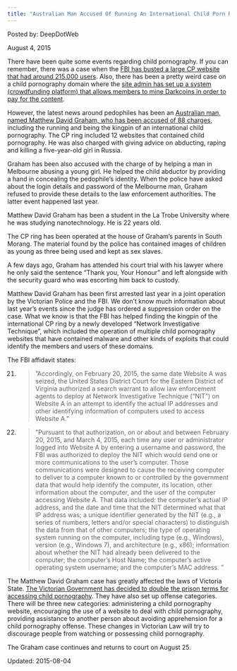 ```yaml
---
title: "Australian Man Accused Of Running An International Child Porn Ring"
---
```


Posted by: DeepDotWeb 

<span>August 4, 2015</span>

<p>There have been quite some events regarding child pornography. If you can remember, there was a case when the <a href="http://www.reuters.com/article/2015/07/07/us-usa-crime-childporn-idUSKCN0PH24C20150707">FBI has busted a large CP website that had around 215.000 users</a>. Also, there has been a pretty weird case on a child pornography domain where the <a href="https://gir.pub/deepdotweb/2015/07/16/pedophiles-launch-dash-darkcoin-mining-crowdfunding-platform/">site admin has set up a system (crowdfunding platform) that allows members to mine Darkcoins in order to pay for the content</a>.</p>
<p>However, the latest news around pedophiles has been an <a href="http://qntra.net/2015/08/australian-faces-88-charges-related-to-darknet-child-pornography-sites/">Australian man, named Matthew David Graham, who has been accused of 88 charges</a>, including the running and being the kingpin of an international child pornography. The CP ring included 12 websites that contained child pornography. He was also charged with giving advice on abducting, raping and killing a five-year-old girl in Russia.</p>
<p>Graham has been also accused with the charge of by helping a man in Melbourne abusing a young girl. He helped the child abductor by providing a hand in concealing the pedophile’s identity. When the police have asked about the login details and password of the Melbourne man, Graham refused to provide these details to the law enforcement authorities. The latter event happened last year.</p>
<p>Matthew David Graham has been a student in the La Trobe University where he was studying nanotechnology. He is 22 years old.</p>
<p>The CP ring has been operated at the house of Graham’s parents in South Morang. The material found by the police has contained images of children as young as three being used and kept as sex slaves.</p>
<p>A few days ago, Graham has attended his court trial with his lawyer where he only said the sentence “Thank you, Your Honour” and left alongside with the security guard who was escorting him back to custody.</p>
<p>Matthew David Graham has been first arrested last year in a joint operation by the Victorian Police and the FBI. We don’t know much information about last year’s events since the judge has ordered a suppression order on the case. What we know is that the FBI has helped finding the kingpin of the international CP ring by a newly developed &#8220;Network Investigative Technique&#8221;, which included the operation of multiple child pornography websites that have contained malware and other kinds of exploits that could identify the members and users of these domains.</p>
<p>The FBI affidavit states:</p>
<ol start="21">
<li>
<blockquote><p>”Accordingly, on February 20, 2015, the same date Website A was seized, the United States District Court for the Eastern District of Virginia authorized a search warrant to allow law enforcement agents to deploy at Network Investigative Technique (&#8220;NIT&#8221;) on Website A in an attempt to identify the actual IP addresses and other identifying information of computers used to access Website A.”</p></blockquote>
</li>
</ol>
<ol start="22">
<li>
<blockquote><p>”Pursuant to that authorization, on or about and between February 20, 2015, and March 4, 2015, each time any user or administrator logged into Website A by entering a username and password, the FBI was authorized to deploy the NIT which would send one or more communications to the user&#8217;s computer. Those communications were designed to cause the receiving computer to deliver to a computer known to or controlled by the government data that would help identify the computer, its location, other information about the computer, and the user of the computer accessing Website A. That data included: the computer&#8217;s actual IP address, and the date and time that the NIT determined what that IP address was; a unique identifier generated by the NIT (e.g., a series of numbers, letters and/or special characters) to distinguish the data from that of other computers; the type of operating system running on the computer, including type (e.g., Windows), version (e.g., Windows 7), and architecture (e.g., x86); information about whether the NIT had already been delivered to the computer; the computer&#8217;s Host Name; the computer&#8217;s active operating system username; and the computer&#8217;s MAC address. ”</p></blockquote>
</li>
</ol>
<p>The Matthew David Graham case has greatly affected the laws of Victoria State. <a href="http://www.bendigoadvertiser.com.au/story/3255387/victoria-to-double-online-sex-fiend-jail-terms-introduce-new-laws-to-combat-child-porn/?cs=7">The Victorian Government has decided to double the prison terms for accessing child pornography</a>. They have also set up offense categories. There will be three new categories: administering a child pornography website, encouraging the use of a website to deal with child pornography, providing assistance to another person about avoiding apprehension for a child pornography offense. These changes in Victorian Law will try to discourage people from watching or possessing child pornography.</p>
<p>The Graham case continues and returns to court on August 25.</p>

Updated: 2015-08-04
